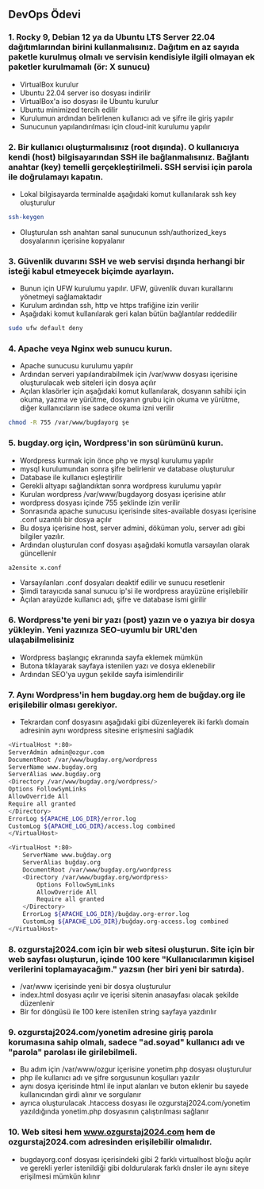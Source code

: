## DevOps Ödevi

### 1.  Rocky 9, Debian 12 ya da Ubuntu LTS Server 22.04 dağıtımlarından birini kullanmalısınız. Dağıtım en az sayıda paketle kurulmuş olmalı ve servisin kendisiyle ilgili olmayan ek paketler kurulmamalı (ör: X sunucu) 
- VirtualBox kurulur
- Ubuntu 22.04 server iso dosyası indirilir
- VirtualBox'a iso dosyası ile Ubuntu kurulur
- Ubuntu minimized tercih edilir
- Kurulumun ardından belirlenen kullanıcı adı ve şifre ile giriş yapılır
- Sunucunun yapılandırılması için cloud-init kurulumu yapılır

### 2.  Bir kullanıcı oluşturmalısınız (root dışında). O kullanıcıya kendi (host) bilgisayarından SSH ile bağlanmalısınız. Bağlantı anahtar (key) temelli gerçekleştirilmeli. SSH servisi için parola ile doğrulamayı kapatın.
- Lokal bilgisayarda terminalde aşağıdaki komut kullanılarak ssh key oluşturulur
```sh 
ssh-keygen
```
- Oluşturulan ssh anahtarı sanal sunucunun ssh/authorized_keys dosyalarının içerisine kopyalanır

### 3. Güvenlik duvarını SSH ve web servisi dışında herhangi bir isteği kabul etmeyecek biçimde ayarlayın.
- Bunun için UFW kurulumu yapılır. UFW, güvenlik duvarı kurallarını yönetmeyi sağlamaktadır
- Kurulum ardından ssh, http ve https trafiğine izin verilir
- Aşağıdaki komut kullanılarak geri kalan bütün bağlantılar reddedilir
```sh
sudo ufw default deny
```

### 4. Apache veya Nginx web sunucu kurun.
- Apache sunucusu kurulumu yapılır
- Ardından serveri yapılandırabilmek için /var/www dosyası içerisine oluşturulacak web siteleri için dosya açılır
- Açılan klasörler için aşağıdaki komut kullanılarak, dosyanın sahibi için okuma, yazma ve yürütme, dosyanın grubu için okuma ve yürütme, diğer kullanıcıların ise sadece okuma izni verilir
```sh 
chmod -R 755 /var/www/bugdayorg şe
```

### 5. bugday.org için, Wordpress'in son sürümünü kurun.
- Wordpress kurmak için önce php ve mysql kurulumu yapılır
- mysql kurulumundan sonra şifre belirlenir ve database oluşturulur
- Database ile kullanıcı eşleştirilir
- Gerekli altyapı sağlandıktan sonra wordpress kurulumu yapılır
- Kurulan wordpress /var/www/bugdayorg dosyası içerisine atılır
- wordpress dosyası içinde 755 şeklinde izin verilir
- Sonrasında apache sunucusu içerisinde sites-available dosyası içerisine .conf uzantılı bir dosya açılır
- Bu dosya içerisine host, server admini, döküman yolu, server adı gibi bilgiler yazılır.
- Ardından oluşturulan conf dosyası aşağıdaki komutla varsayılan olarak güncellenir
```sh
a2ensite x.conf
```
- Varsayılanları .conf dosyaları deaktif edilir ve sunucu resetlenir
- Şimdi tarayıcıda sanal sunucu ip'si ile wordpress arayüzüne erişilebilir
- Açılan arayüzde kullanıcı adı, şifre ve database ismi girilir

### 6.  Wordpress'te yeni bir yazı (post) yazın ve o yazıya bir dosya yükleyin. Yeni yazınıza SEO-uyumlu bir URL'den ulaşabilmelisiniz
- Wordpress başlangıç ekranında sayfa eklemek mümkün
- Butona tıklayarak sayfaya istenilen yazı ve dosya eklenebilir
- Ardından SEO'ya uygun şekilde sayfa isimlendirilir

### 7. Aynı Wordpress'in hem bugday.org hem de buğday.org ile erişilebilir olması gerekiyor.
- Tekrardan conf dosyasını aşağıdaki gibi düzenleyerek iki farklı domain adresinin aynı wordpress sitesine erişmesini sağladık
```sh
<VirtualHost *:80>
ServerAdmin admin@ozgur.com
DocumentRoot /var/www/bugday.org/wordpress
ServerName www.bugday.org
ServerAlias www.bugday.org
<Directory /var/www/bugday.org/wordpress/>
Options FollowSymLinks
AllowOverride All
Require all granted
</Directory>
ErrorLog ${APACHE_LOG_DIR}/error.log
CustomLog ${APACHE_LOG_DIR}/access.log combined
</VirtualHost>

<VirtualHost *:80>
    ServerName www.buğday.org
    ServerAlias buğday.org
    DocumentRoot /var/www/bugday.org/wordpress
    <Directory /var/www/bugday.org/wordpress>
        Options FollowSymLinks
        AllowOverride All
        Require all granted
    </Directory>
    ErrorLog ${APACHE_LOG_DIR}/buğday.org-error.log
    CustomLog ${APACHE_LOG_DIR}/buğday.org-access.log combined
</VirtualHost>
```

### 8.  ozgurstaj2024.com için bir web sitesi oluşturun. Site için bir web sayfası oluşturun, içinde 100 kere "Kullanıcılarımın kişisel verilerini toplamayacağım." yazsın (her biri yeni bir satırda).
- /var/www içerisinde yeni bir dosya oluşturulur
- index.html dosyası açılır ve içerisi sitenin anasayfası olacak şekilde düzenlenir
- Bir for döngüsü ile 100 kere istenilen string sayfaya yazdırılır

### 9. ozgurstaj2024.com/yonetim adresine giriş parola korumasına sahip olmalı, sadece "ad.soyad" kullanıcı adı ve "parola" parolası ile girilebilmeli.
- Bu adım için /var/www/ozgur içerisine yonetim.php dosyası oluşturulur
- php ile kullanıcı adı ve şifre sorgusunun koşulları yazılır
- aynı dosya içerisinde html ile input alanları ve buton eklenir bu sayede kullanıcından girdi alınır ve sorgulanır 
- ayrıca oluşturulacak .htaccess dosyası ile ozgurstaj2024.com/yonetim yazıldığında yonetim.php dosyasının çalıştırılması sağlanır

### 10. Web sitesi hem www.ozgurstaj2024.com hem de ozgurstaj2024.com adresinden erişilebilir olmalıdır.
- bugdayorg.conf dosyası içerisindeki gibi 2 farklı virtualhost bloğu açılır ve gerekli yerler istenildiği gibi doldurularak farklı dnsler ile aynı siteye erişilmesi mümkün kılınır
